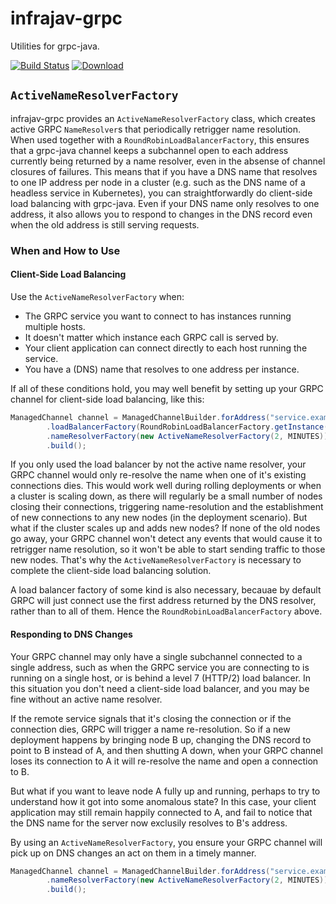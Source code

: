 # infrajav-grpc

Utilities for grpc-java.

[![Build Status](https://travis-ci.org/barnardb/infrajav-grpc.svg?branch=master)](https://travis-ci.org/barnardb/infrajav-grpc)
[![Download](https://api.bintray.com/packages/barnardb/maven/infrajav-grpc/images/download.svg)](https://bintray.com/barnardb/maven/infrajav-grpc/_latestVersion)

## `ActiveNameResolverFactory`

infrajav-grpc provides an `ActiveNameResolverFactory` class, which creates active GRPC `NameResolver`s that periodically retrigger name resolution. When used together with a `RoundRobinLoadBalancerFactory`, this ensures that a grpc-java channel keeps a subchannel open to each address currently being returned by a name resolver, even in the absense of channel closures of failures. This means that if you have a DNS name that resolves to one IP address per node in a cluster (e.g. such as the DNS name of a headless service in Kubernetes), you can straightforwardly do client-side load balancing with grpc-java. Even if your DNS name only resolves to one address, it also allows you to respond to changes in the DNS record even when the old address is still serving requests.

### When and How to Use

#### Client-Side Load Balancing

Use the `ActiveNameResolverFactory` when:
- The GRPC service you want to connect to has instances running multiple hosts.
- It doesn't matter which instance each GRPC call is served by.
- Your client application can connect directly to each host running the service.
- You have a (DNS) name that resolves to one address per instance.

If all of these conditions hold, you may well benefit by setting up your GRPC channel for client-side load balancing, like this:

```java
ManagedChannel channel = ManagedChannelBuilder.forAddress("service.example.com", 8443)
        .loadBalancerFactory(RoundRobinLoadBalancerFactory.getInstance())
        .nameResolverFactory(new ActiveNameResolverFactory(2, MINUTES))
        .build();
```

If you only used the load balancer by not the active name resolver, your GRPC channel would only re-resolve the name when one of it's existing connections dies. This would work well during rolling deployments or when a cluster is scaling down, as there will regularly be a small number of nodes closing their connections, triggering name-resolution and the establishment of new connections to any new nodes (in the deployment scenario). But what if the cluster scales up and adds new nodes? If none of the old nodes go away, your GRPC channel won't detect any events that would cause it to retrigger name resolution, so it won't be able to start sending traffic to those new nodes. That's why the `ActiveNameResolverFactory` is necessary to complete the client-side load balancing solution.

A load balancer factory of some kind is also necessary, becauae by default GRPC will just connect use the first address returned by the DNS resolver, rather than to all of them. Hence the `RoundRobinLoadBalancerFactory` above.

#### Responding to DNS Changes

Your GRPC channel may only have a single subchannel connected to a single address, such as when the GRPC service you are connecting to is running on a single host, or is behind a level 7 (HTTP/2) load balancer. In this situation you don't need a client-side load balancer, and you may be fine without an active name resolver.

If the remote service signals that it's closing the connection or if the connection dies, GRPC will trigger a name re-resolution. So if a new deployment happens by bringing node B up, changing the DNS record to point to B instead of A, and then shutting A down, when your GRPC channel loses its connection to A it will re-resolve the name and open a connection to B.

But what if you want to leave node A fully up and running, perhaps to try to understand how it got into some anomalous state? In this case, your client application may still remain happily connected to A, and fail to notice that the DNS name for the server now exclusily resolves to B's address.

By using an `ActiveNameResolverFactory`, you ensure your GRPC channel will pick up on DNS changes an act on them in a timely manner.

```java
ManagedChannel channel = ManagedChannelBuilder.forAddress("service.example.com", 8443)
        .nameResolverFactory(new ActiveNameResolverFactory(2, MINUTES))
        .build();
```
